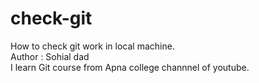 # check-git
How to check git work in local machine.
<br>
Author : Sohial dad
<br>
I learn Git course from Apna college channnel of youtube.